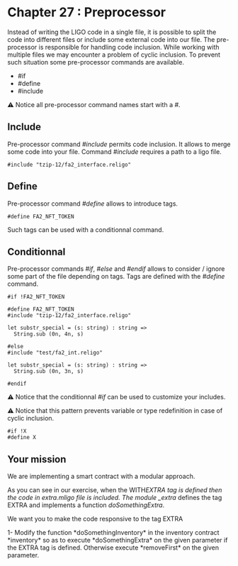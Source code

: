 # Chapter 27 : Preprocessor

<dialog character="mechanics">Our ship is made of modules, you can easily attach or remove external modules, check it out.</dialog>

Instead of writing the LIGO code in a single file, it is possible to split the code into different files or include some external code into our file. The pre-processor is responsible for handling code inclusion. While working with multiple files we may encounter a problem of cyclic inclusion. To prevent such situation some pre-processor commands are available.

- #if
- #define
- #include

⚠️ Notice all pre-processor command names start with a _#_.

## Include

Pre-processor command _#include_ permits code inclusion. It allows to merge some code into your file. Command _#include_ requires a path to a ligo file.

```
#include "tzip-12/fa2_interface.religo"
```

## Define

Pre-processor command _#define_ allows to introduce tags.

```
#define FA2_NFT_TOKEN
```

Such tags can be used with a conditionnal command.

## Conditionnal

Pre-processor commands _#if_, _#else_ and _#endif_ allows to consider / ignore some part of the file depending on tags. Tags are defined with the _#define_ command.

```
#if !FA2_NFT_TOKEN

#define FA2_NFT_TOKEN
#include "tzip-12/fa2_interface.religo"

let substr_special = (s: string) : string =>
  String.sub (0n, 4n, s)

#else
#include "test/fa2_int.religo"

let substr_special = (s: string) : string =>
  String.sub (0n, 3n, s)

#endif
```

⚠️ Notice that the conditionnal _#if_ can be used to customize your includes.

⚠️ Notice that this pattern prevents variable or type redefinition in case of cyclic inclusion.

```
#if !X
#define X
```

## Your mission

We are implementing a smart contract with a modular approach.

As you can see in our exercise, when the WITH*EXTRA tag is defined then the code in extra.mligo file is included.
The module \_extra* defines the tag EXTRA and implements a function _doSomethingExtra_.

We want you to make the code responsive to the tag EXTRA

<!-- prettier-ignore -->1- Modify the function *doSomethingInventory* in the inventory contract *inventory* so as to execute *doSomethingExtra* on the given parameter if the EXTRA tag is defined. Otherwise execute *removeFirst* on the given parameter.
